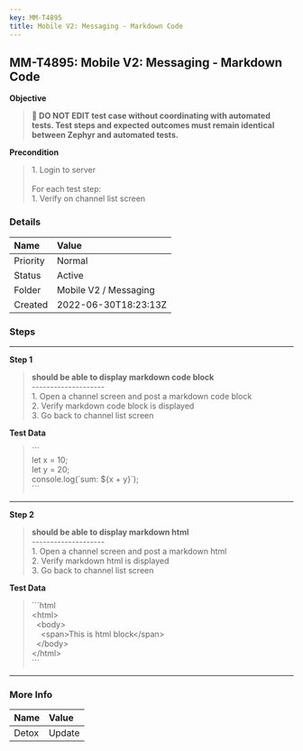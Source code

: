 ```yaml
---
key: MM-T4895
title: Mobile V2: Messaging - Markdown Code
---
```


## MM-T4895: Mobile V2: Messaging - Markdown Code

**Objective**

> <article><strong>🛑 DO NOT EDIT test case without coordinating with automated tests. Test steps and expected outcomes must remain identical between Zephyr and automated tests.</strong></article>

**Precondition**

> <article>1. Login to server<br /><br />For each test step:<br />1. Verify on channel list screen</article>

### Details

| Name     | Value                 |
| :------- | :-------------------- |
| Priority | Normal                |
| Status   | Active                |
| Folder   | Mobile V2 / Messaging |
| Created  | 2022-06-30T18:23:13Z  |

### Steps

<hr/>

**Step 1**

> <article><strong>should be able to display markdown code block</strong><br />--------------------<br />1. Open a channel screen and post a markdown code block<br />2. Verify markdown code block is displayed<br />3. Go back to channel list screen</article>

**Test Data**

> <article>```<br />let x = 10;<br />let y = 20;<br />console.log(`sum: ${x + y}`);<br />```</article>

<hr/>

**Step 2**

> <article><strong>should be able to display markdown html</strong><br />--------------------<br />1. Open a channel screen and post a markdown html<br />2. Verify markdown html is displayed<br />3. Go back to channel list screen</article>

**Test Data**

> <article>```html<br />&lt;html&gt;<br />  &lt;body&gt;<br />    &lt;span&gt;This is html block&lt;/span&gt;<br />  &lt;/body&gt;<br />&lt;/html&gt;<br />```</article>

<hr/>

### More Info

| Name  | Value  |
| :---- | :----- |
| Detox | Update |

